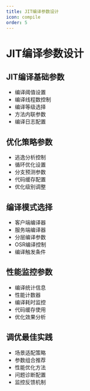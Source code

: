```yaml
---
title: JIT编译参数设计
icon: compile
order: 5
---
```


# JIT编译参数设计

## JIT编译基础参数
- 编译阈值设置
- 编译线程数控制
- 编译等级选择
- 方法内联参数
- 编译日志配置

## 优化策略参数
- 逃逸分析控制
- 循环优化设置
- 分支预测参数
- 代码缓存配置
- 优化级别调整

## 编译模式选择
- 客户端编译器
- 服务端编译器
- 分层编译参数
- OSR编译控制
- 编译触发条件

## 性能监控参数
- 编译统计信息
- 性能计数器
- 编译耗时监控
- 代码缓存使用
- 优化效果分析

## 调优最佳实践
- 场景适配策略
- 参数组合推荐
- 性能优化方法
- 问题诊断配置
- 监控反馈机制

